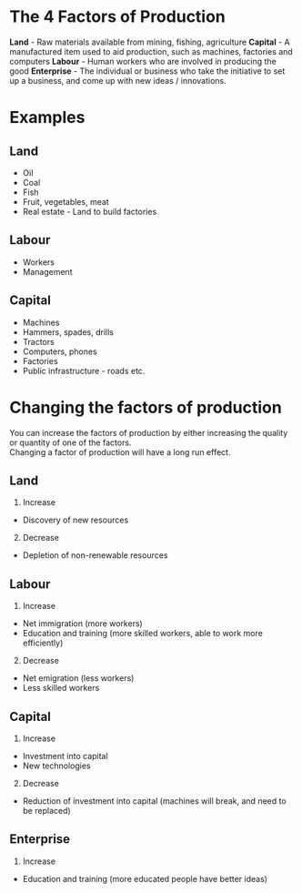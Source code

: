 # The 4 Factors of Production #

**Land** - Raw materials available from mining, fishing, agriculture
**Capital** - A manufactured item used to aid production, such as machines, factories and computers
**Labour** - Human workers who are involved in producing the good
**Enterprise** - The individual or business who take the initiative to set up a business, and come up with new ideas / innovations.

# Examples ##

## Land ##
- Oil
- Coal
- Fish
- Fruit, vegetables, meat
- Real estate - Land to build factories

## Labour ##

- Workers
- Management

## Capital ##
- Machines
- Hammers, spades, drills
- Tractors
- Computers, phones
- Factories
- Public infrastructure - roads etc.

# Changing the factors of production #
You can increase the factors of production by either increasing the quality or quantity of one of the factors.  
Changing a factor of production will have a long run effect.

## Land ##
1. Increase
  - Discovery of new resources
2. Decrease
  - Depletion of non-renewable resources

## Labour ##
1. Increase
  - Net immigration (more workers)
  - Education and training (more skilled workers, able to work more efficiently)
2. Decrease
  - Net emigration (less workers)
  - Less skilled workers

## Capital ##
1. Increase
  - Investment into capital
  - New technologies
2. Decrease
  - Reduction of investment into capital (machines will break, and need to be replaced)

## Enterprise ##
1. Increase
  - Education and training (more educated people have better ideas)
